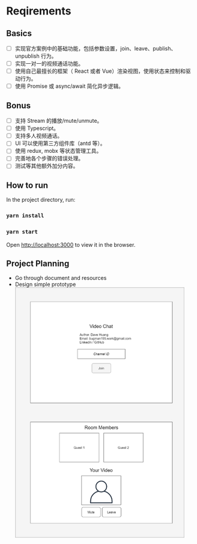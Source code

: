 # Reqirements

## Basics

- [ ] 实现官方案例中的基础功能，包括参数设置，join、leave、publish、unpublish 行为。
- [ ] 实现一对一的视频通话功能。
- [ ] 使用自己最擅长的框架（ React 或者 Vue）渲染视图，使用状态来控制和驱动行为。
- [ ] 使用 Promise 或 async/await 简化异步逻辑。

## Bonus

- [ ] 支持 Stream 的播放/mute/unmute。
- [ ] 使用 Typescript。
- [ ] 支持多人视频通话。
- [ ] UI 可以使用第三方组件库（antd 等）。
- [ ] 使用 redux, mobx 等状态管理工具。
- [ ] 完善地各个步骤的错误处理。
- [ ] 测试等其他额外加分内容。

## How to run

In the project directory, run:

### `yarn install`

### `yarn start`

Open [http://localhost:3000](http://localhost:3000) to view it in the browser.

## Project Planning

- Go through document and resources
- Design simple prototype  
  <img src="./src/res/prototype.png" alt="prototype" width="450">
